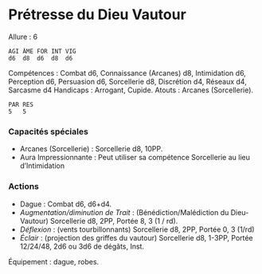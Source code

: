 # Prétresse du Dieu Vautour

Allure : 6

	AGI	ÂME	FOR	INT	VIG
	d6	d8 	d6	d8	d6

Compétences : Combat d6, Connaissance (Arcanes) d8, Intimidation d6, Perception d6, Persuasion d6, Sorcellerie d8, Discrétion d4, Réseaux d4, Sarcasme d4
Handicaps : Arrogant, Cupide.
Atouts : Arcanes (Sorcellerie).

	PAR	RES
	5	5

### Capacités spéciales
- Arcanes (Sorcellerie) : Sorcellerie d8, 10PP.
- Aura Impressionnante : Peut utiliser sa compétence Sorcellerie au lieu d’Intimidation

### Actions
- Dague : Combat d6, d6+d4.
- _Augmentation/diminution de Trait_ : (Bénédiction/Malédiction du Dieu-Vautour) Sorcellerie d8, 2PP, Portée 8, 3 (1 / rd).
- _Déflexion_ : (vents tourbillonnants) Sorcellerie d8, 2PP, Portée 0, 3 (1/rd)
- _Éclair_ : (projection des griffes du vautour) Sorcellerie d8, 1-3PP, Portée 12/24/48, 2d6 ou 3d6 de dégâts, Inst.

Équipement : dague, robes.

